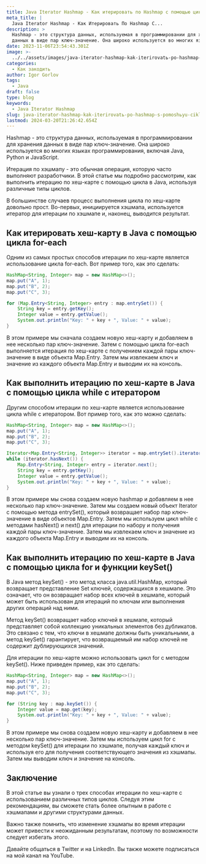 ```yaml
---
title: Java Iterator Hashmap - Как итерировать по Hashmap с помощью цикла
meta_title: |
  Java Iterator Hashmap - Как Итерировать По Hashmap С...
description: >
  Hashmap - это структура данных, используемая в программировании для хранения
  данных в виде пар ключ-значение. Она широко используется во многих языках...
date: 2023-11-06T23:54:43.301Z
image: >-
  ../../assets/images/java-iterator-hashmap-kak-iterirovatь-po-hashmap-s-pomoshьyu-cikla-Nov-07-2023.avif
categories:
  - Как закодить
author: Igor Gorlov
tags:
  - Java
draft: false
type: blog
keywords:
  - Java Iterator Hashmap
slug: java-iterator-hashmap-kak-iterirovatь-po-hashmap-s-pomoshьyu-cikla
lastmod: 2024-03-20T21:26:42.654Z
---
```


Hashmap - это структура данных, используемая в программировании для хранения данных в виде пар ключ-значение. Она широко используется во многих языках программирования, включая Java, Python и JavaScript.

Итерация по хэшмапу - это обычная операция, которую часто выполняют разработчики. В этой статье мы подробно рассмотрим, как выполнить итерацию по хеш-карте с помощью цикла в Java, используя различные типы циклов.

В большинстве случаев процесс выполнения цикла по хеш-карте довольно прост. Во-первых, инициируется хэшмапа, используется итератор для итерации по хэшмапе и, наконец, выводится результат.

## Как итерировать хеш-карту в Java с помощью цикла for-each

Одним из самых простых способов итерации по хеш-карте является использование цикла for-each. Вот пример того, как это сделать:

```java
HashMap<String, Integer> map = new HashMap<>();
map.put("A", 1);
map.put("B", 2);
map.put("C", 3);

for (Map.Entry<String, Integer> entry : map.entrySet()) {
    String key = entry.getKey();
    Integer value = entry.getValue();
    System.out.println("Key: " + key + ", Value: " + value);
}

```

В этом примере мы сначала создаем новую хеш-карту и добавляем в нее несколько пар ключ-значение. Затем с помощью цикла for-each выполняется итерация по хеш-карте с получением каждой пары ключ-значение в виде объекта Map.Entry. Затем мы извлекаем ключ и значение из каждого объекта Map.Entry и выводим их на консоль.

## Как выполнить итерацию по хеш-карте в Java с помощью цикла while с итератором

Другим способом итерации по хеш-карте является использование цикла while с итератором. Вот пример того, как это можно сделать:

```java
HashMap<String, Integer> map = new HashMap<>();
map.put("A", 1);
map.put("B", 2);
map.put("C", 3);

Iterator<Map.Entry<String, Integer>> iterator = map.entrySet().iterator();
while (iterator.hasNext()) {
    Map.Entry<String, Integer> entry = iterator.next();
    String key = entry.getKey();
    Integer value = entry.getValue();
    System.out.println("Key: " + key + ", Value: " + value);
}

```

В этом примере мы снова создаем новую hashmap и добавляем в нее несколько пар ключ-значение. Затем мы создаем новый объект Iterator с помощью метода entrySet(), который возвращает набор пар ключ-значение в виде объектов Map.Entry. Затем мы используем цикл while с методами hasNext() и next() для итерации по набору и получения каждой пары ключ-значение. Затем мы извлекаем ключ и значение из каждого объекта Map.Entry и выводим их на консоль.

## Как выполнить итерацию по хеш-карте в Java с помощью цикла for и функции keySet()

В Java метод keySet() - это метод класса java.util.HashMap, который возвращает представление Set ключей, содержащихся в хешмапе. Это означает, что он возвращает набор всех ключей в хешмапе, который может быть использован для итераций по ключам или выполнения других операций над ними.

Метод keySet() возвращает набор ключей в хешмапе, который представляет собой коллекцию уникальных элементов без дубликатов. Это связано с тем, что ключи в хешмапе должны быть уникальными, а метод keySet() гарантирует, что возвращаемый им набор ключей не содержит дублирующихся значений.

Для итерации по хеш-карте можно использовать цикл for с методом keySet(). Ниже приведен пример, как это сделать:

```java
HashMap<String, Integer> map = new HashMap<>();
map.put("A", 1);
map.put("B", 2);
map.put("C", 3);

for (String key : map.keySet()) {
    Integer value = map.get(key);
    System.out.println("Key: " + key + ", Value: " + value);
}

```

В этом примере мы снова создаем новую хеш-карту и добавляем в нее несколько пар ключ-значение. Затем мы используем цикл for с методом keySet() для итерации по хэшмапе, получая каждый ключ и используя его для получения соответствующего значения из хэшмапы. Затем мы выводим ключ и значение на консоль.

## Заключение

В этой статье вы узнали о трех способах итерации по хеш-карте с использованием различных типов циклов. Следуя этим рекомендациям, вы сможете стать более опытным в работе с хэшмапами и другими структурами данных.

Важно также помнить, что изменение хэшмапы во время итерации может привести к неожиданным результатам, поэтому по возможности следует избегать этого.

Давайте общаться в Twitter и на LinkedIn. Вы также можете подписаться на мой канал на YouTube.
